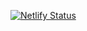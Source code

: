 [![Netlify Status](https://api.netlify.com/api/v1/badges/6ea94e40-99c2-4594-ad16-d3d8f5f5d462/deploy-status)](https://app.netlify.com/sites/optimistic-varahamihira-0c5f64/deploys)
